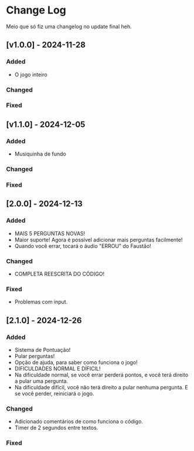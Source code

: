 # Change Log
Meio que só fiz uma changelog no update final heh.
 
## [v1.0.0] - 2024-11-28  
 
### Added
- O jogo inteiro
 
### Changed
 
### Fixed
 
## [v1.1.0] - 2024-12-05
 
### Added
- Musiquinha de fundo
   
### Changed
 
### Fixed

## [2.0.0] - 2024-12-13
 
### Added
- MAIS 5 PERGUNTAS NOVAS!
- Maior suporte! Agora é possível adicionar mais perguntas facilmente!
- Quando você errar, tocará o áudio "ERROU" do Faustão!

### Changed
- COMPLETA REESCRITA DO CÓDIGO!
 
### Fixed
- Problemas com input.

## [2.1.0] - 2024-12-26
 
### Added
- Sistema de Pontuação!
- Pular perguntas!
- Opção de ajuda, para saber como funciona o jogo!
- DIFICULDADES NORMAL E DÍFICIL!
- Na dificuldade normal, se você errar perderá pontos, e você terá direito a pular uma pergunta.
- Na dificuldade difícil, você não terá direito a pular nenhuma pergunta. E se você perder, reiniciará o jogo.

### Changed
- Adicionado comentários de como funciona o código.
- Timer de 2 segundos entre textos.
 
### Fixed
